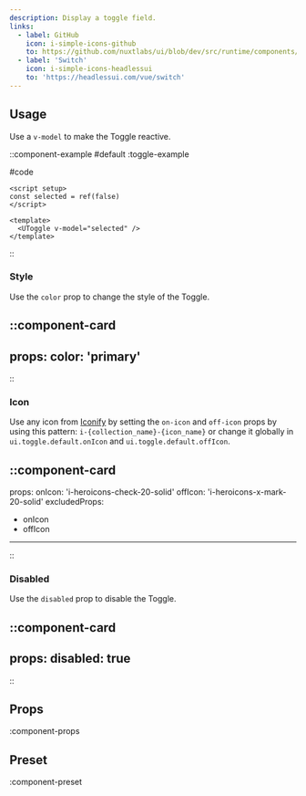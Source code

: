 ```yaml
---
description: Display a toggle field.
links:
  - label: GitHub
    icon: i-simple-icons-github
    to: https://github.com/nuxtlabs/ui/blob/dev/src/runtime/components/forms/Toggle.vue
  - label: 'Switch'
    icon: i-simple-icons-headlessui
    to: 'https://headlessui.com/vue/switch'
---
```


## Usage

Use a `v-model` to make the Toggle reactive.

::component-example
#default
:toggle-example

#code
```vue
<script setup>
const selected = ref(false)
</script>

<template>
  <UToggle v-model="selected" />
</template>
```
::

### Style

Use the `color` prop to change the style of the Toggle.

::component-card
---
props:
  color: 'primary'
---
::

### Icon

Use any icon from [Iconify](https://icones.js.org) by setting the `on-icon` and `off-icon` props by using this pattern: `i-{collection_name}-{icon_name}` or change it globally in `ui.toggle.default.onIcon` and `ui.toggle.default.offIcon`.

::component-card
---
props:
  onIcon: 'i-heroicons-check-20-solid'
  offIcon: 'i-heroicons-x-mark-20-solid'
excludedProps:
  - onIcon
  - offIcon
---
::

### Disabled

Use the `disabled` prop to disable the Toggle.

::component-card
---
props:
  disabled: true
---
::


## Props

:component-props

## Preset

:component-preset
